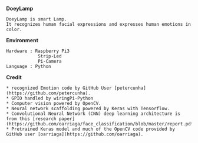 <b>DoeyLamp</b>

	DoeyLamp is smart Lamp.
	It recognizes human facial expressions and expresses human emotions in color.
	
<b>Environment</b>

	Hardware : Raspberry Pi3
				Strip-Led
				Pi-Camera
	Language : Python 
	
<b>Credit</b>

	* recognized Emotion code by GitHub User [petercunha] (https://github.com/petercunha).
	* GPIO handled by wiringPi-Python
	* Computer vision powered by OpenCV.
	* Neural network scaffolding powered by Keras with Tensorflow.
	* Convolutional Neural Network (CNN) deep learning architecture is from this [research paper](https://github.com/oarriaga/face_classification/blob/master/report.pdf).
	* Pretrained Keras model and much of the OpenCV code provided by GitHub user [oarriaga](https://github.com/oarriaga).
